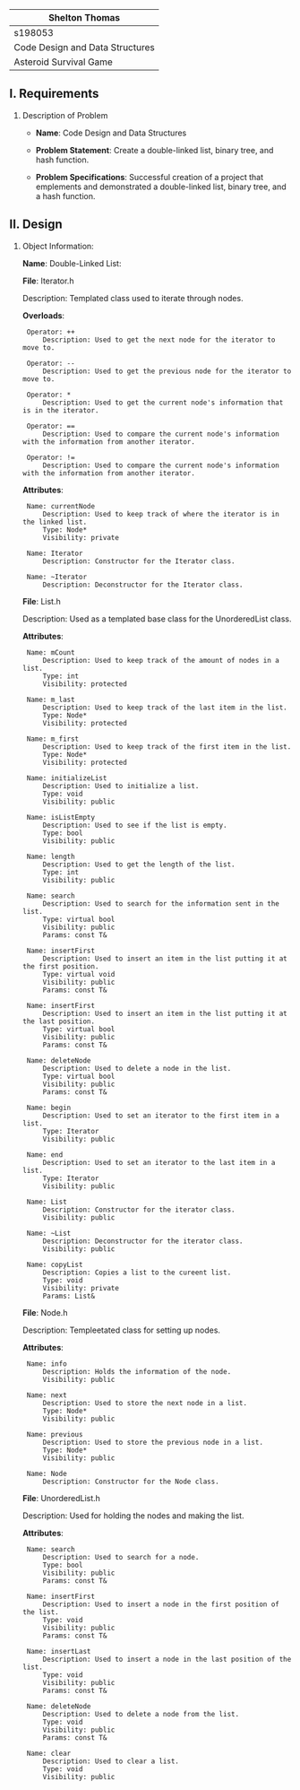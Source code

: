 |Shelton Thomas|
|----|
|s198053|
|Code Design and Data Structures|
|Asteroid Survival Game|

## I. Requirements

1. Description of Problem
    - **Name**: Code Design and Data Structures

    - **Problem Statement**: Create a double-linked list, binary tree, and hash function.

    - **Problem Specifications**: Successful creation of a project that emplements and demonstrated a double-linked list, binary tree, and a hash function.

## II. Design

1. Object Information:

    **Name**: Double-Linked List:

    **File**: Iterator.h

    Description: Templated class used to iterate through nodes.

    **Overloads**:

        Operator: ++
            Description: Used to get the next node for the iterator to move to.

        Operator: --
            Description: Used to get the previous node for the iterator to move to.

        Operator: *
            Description: Used to get the current node's information that is in the iterator.

        Operator: ==
            Description: Used to compare the current node's information with the information from another iterator.

        Operator: !=
            Description: Used to compare the current node's information with the information from another iterator.

    **Attributes**:

        Name: currentNode
            Description: Used to keep track of where the iterator is in the linked list.
            Type: Node*
            Visibility: private

        Name: Iterator
            Description: Constructor for the Iterator class.

        Name: ~Iterator
            Description: Deconstructor for the Iterator class.

    **File**: List.h

    Description: Used as a templated base class for the UnorderedList class.

    **Attributes**:

        Name: mCount
            Description: Used to keep track of the amount of nodes in a list.
            Type: int
            Visibility: protected

        Name: m_last
            Description: Used to keep track of the last item in the list.
            Type: Node*
            Visibility: protected

        Name: m_first
            Description: Used to keep track of the first item in the list.
            Type: Node*
            Visibility: protected

        Name: initializeList
            Description: Used to initialize a list.
            Type: void
            Visibility: public

        Name: isListEmpty
            Description: Used to see if the list is empty.
            Type: bool
            Visibility: public

        Name: length
            Description: Used to get the length of the list.
            Type: int
            Visibility: public

        Name: search
            Description: Used to search for the information sent in the list.
            Type: virtual bool
            Visibility: public
            Params: const T&

        Name: insertFirst
            Description: Used to insert an item in the list putting it at the first position.
            Type: virtual void
            Visibility: public
            Params: const T&

        Name: insertFirst
            Description: Used to insert an item in the list putting it at the last position.
            Type: virtual bool
            Visibility: public
            Params: const T&

        Name: deleteNode
            Description: Used to delete a node in the list.
            Type: virtual bool
            Visibility: public
            Params: const T&

        Name: begin
            Description: Used to set an iterator to the first item in a list.
            Type: Iterator
            Visibility: public

        Name: end
            Description: Used to set an iterator to the last item in a list.
            Type: Iterator
            Visibility: public

        Name: List
            Description: Constructor for the iterator class.
            Visibility: public

        Name: ~List
            Description: Deconstructor for the iterator class.
            Visibility: public

        Name: copyList
            Description: Copies a list to the cureent list.
            Type: void
            Visibility: private
            Params: List&

    **File**: Node.h

    Description: Templeetated class for setting up nodes.

    **Attributes**:

        Name: info
            Description: Holds the information of the node.
            Visibility: public

        Name: next
            Description: Used to store the next node in a list.
            Type: Node*
            Visibility: public

        Name: previous
            Description: Used to store the previous node in a list.
            Type: Node*
            Visibility: public

        Name: Node
            Description: Constructor for the Node class.

    **File**: UnorderedList.h

    Description: Used for holding the nodes and making the list.

    **Attributes**:

        Name: search
            Description: Used to search for a node.
            Type: bool
            Visibility: public
            Params: const T&

        Name: insertFirst
            Description: Used to insert a node in the first position of the list.
            Type: void
            Visibility: public
            Params: const T&

        Name: insertLast
            Description: Used to insert a node in the last position of the list.
            Type: void
            Visibility: public
            Params: const T&

        Name: deleteNode
            Description: Used to delete a node from the list.
            Type: void
            Visibility: public
            Params: const T&

        Name: clear
            Description: Used to clear a list.
            Type: void
            Visibility: public
